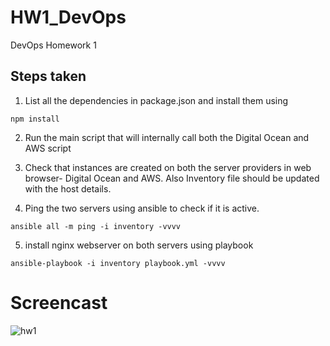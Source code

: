 # HW1_DevOps
DevOps Homework 1


## Steps taken

1. List all the dependencies in package.json and install them using  
```
npm install
```

2. Run the main script that will internally call both the Digital Ocean and AWS script

3. Check that instances are created on both the server providers in web browser- Digital Ocean and AWS. Also Inventory file should be updated with the host details.

4. Ping the two servers using ansible to check if it is active.
```
ansible all -m ping -i inventory -vvvv
```

5. install nginx webserver on both servers using playbook
```
ansible-playbook -i inventory playbook.yml -vvvv
```

# Screencast
![hw1](https://cloud.githubusercontent.com/assets/8634231/9923614/0bbe1df6-5cc5-11e5-844f-65b9124abf82.gif)
